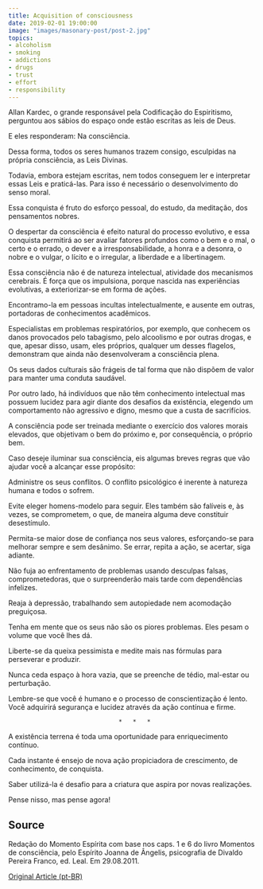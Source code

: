 ```yaml
---
title: Acquisition of consciousness
date: 2019-02-01 19:00:00
image: "images/masonary-post/post-2.jpg"
topics: 
- alcoholism
- smoking
- addictions
- drugs
- trust
- effort
- responsibility
---
```



Allan Kardec, o grande responsável pela Codificação do Espiritismo, perguntou
aos sábios do espaço onde estão escritas as leis de Deus.

E eles responderam: Na consciência.

Dessa forma, todos os seres humanos trazem consigo, esculpidas na própria
consciência, as Leis Divinas.

Todavia, embora estejam escritas, nem todos conseguem ler e interpretar essas
Leis e praticá-las. Para isso é necessário o desenvolvimento do senso moral.

Essa conquista é fruto do esforço pessoal, do estudo, da meditação, dos
pensamentos nobres.

O despertar da consciência é efeito natural do processo evolutivo, e essa
conquista permitirá ao ser avaliar fatores profundos como o bem e o mal, o
certo e o errado, o dever e a irresponsabilidade, a honra e a desonra, o nobre
e o vulgar, o lícito e o irregular, a liberdade e a libertinagem.

Essa consciência não é de natureza intelectual, atividade dos mecanismos
cerebrais. É força que os impulsiona, porque nascida nas experiências
evolutivas, a exteriorizar-se em forma de ações.

Encontramo-la em pessoas incultas intelectualmente, e ausente em outras,
portadoras de conhecimentos acadêmicos.

Especialistas em problemas respiratórios, por exemplo, que conhecem os danos
provocados pelo tabagismo, pelo alcoolismo e por outras drogas, e que, apesar
disso, usam, eles próprios, qualquer um desses flagelos, demonstram que ainda
não desenvolveram a consciência plena.

Os seus dados culturais são frágeis de tal forma que não dispõem de valor para
manter uma conduta saudável.

Por outro lado, há indivíduos que não têm conhecimento intelectual mas possuem
lucidez para agir diante dos desafios da existência, elegendo um comportamento
não agressivo e digno, mesmo que a custa de sacrifícios.

A consciência pode ser treinada mediante o exercício dos valores morais
elevados, que objetivam o bem do próximo e, por consequência, o próprio bem.

Caso deseje iluminar sua consciência, eis algumas breves regras que vão ajudar
você a alcançar esse propósito:

Administre os seus conflitos. O conflito psicológico é inerente à natureza
humana e todos o sofrem.

Evite eleger homens-modelo para seguir. Eles também são falíveis e, às vezes,
se comprometem, o que, de maneira alguma deve constituir desestímulo.

Permita-se maior dose de confiança nos seus valores, esforçando-se para
melhorar sempre e sem desânimo. Se errar, repita a ação, se acertar, siga
adiante.

Não fuja ao enfrentamento de problemas usando desculpas falsas,
comprometedoras, que o surpreenderão mais tarde com dependências infelizes.

Reaja à depressão, trabalhando sem autopiedade nem acomodação preguiçosa.

Tenha em mente que os seus não são os piores problemas. Eles pesam o volume que
você lhes dá.

Liberte-se da queixa pessimista e medite mais nas fórmulas para perseverar e
produzir.

Nunca ceda espaço à hora vazia, que se preenche de tédio, mal-estar ou
perturbação.

Lembre-se que você é humano e o processo de conscientização é lento. Você
adquirirá segurança e lucidez através da ação contínua e firme.

                                   *   *   *

A existência terrena é toda uma oportunidade para enriquecimento contínuo.

Cada instante é ensejo de nova ação propiciadora de crescimento, de
conhecimento, de conquista.

Saber utilizá-la é desafio para a criatura que aspira por novas realizações.

Pense nisso, mas pense agora!


## Source
Redação do Momento Espírita com base nos caps. 1 e 6 do livro
Momentos de consciência, pelo Espírito Joanna de Ângelis, psicografia de
Divaldo
Pereira Franco, ed. Leal.
Em 29.08.2011.


[Original Article (pt-BR)](http://momento.com.br/pt/ler_texto.php?id=810)


